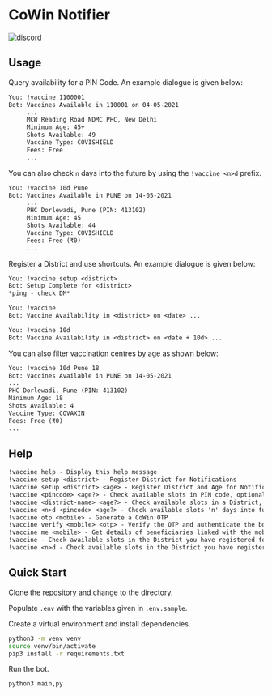 # CoWin Notifier

[![discord](https://img.shields.io/static/v1?style=for-the-badge&logo=discord&message=Invite&label=Discord&labelColor=&color=7289da)](https://discord.com/api/oauth2/authorize?client_id=838664980584726538&permissions=18432&scope=bot)

## Usage

Query availability for a PIN Code. An example dialogue is given below:

```txt
You: !vaccine 1100001
Bot: Vaccines Available in 110001 on 04-05-2021
     ...
     MCW Reading Road NDMC PHC, New Delhi
     Minimum Age: 45+
     Shots Available: 49
     Vaccine Type: COVISHIELD
     Fees: Free
     ...
```

You can also check `n` days into the future by using the `!vaccine <n>d` prefix.

```txt
You: !vaccine 10d Pune
Bot: Vaccines Available in PUNE on 14-05-2021
     ...
     PHC Dorlewadi, Pune (PIN: 413102)
     Minimum Age: 45
     Shots Available: 44
     Vaccine Type: COVISHIELD
     Fees: Free (₹0)
     ...
```

Register a District and use shortcuts. An example dialogue is given below:

```txt
You: !vaccine setup <district>
Bot: Setup Complete for <district>
*ping - check DM*

You: !vaccine
Bot: Vaccine Availability in <district> on <date> ...

You: !vaccine 10d
Bot: Vaccine Availability in <district> on <date + 10d> ...
```

You can also filter vaccination centres by age as shown below:

```txt
You: !vaccine 10d Pune 18
Bot: Vaccines Available in PUNE on 14-05-2021
...
PHC Dorlewadi, Pune (PIN: 413102)
Minimum Age: 18
Shots Available: 4
Vaccine Type: COVAXIN
Fees: Free (₹0)
...
```

## Help

```txt
!vaccine help - Display this help message
!vaccine setup <district> - Register District for Notifications
!vaccine setup <district> <age> - Register District and Age for Notifications
!vaccine <pincode> <age?> - Check available slots in PIN code, optionally for an age
!vaccine <district-name> <age?> - Check available slots in a District, optionally for an age
!vaccine <n>d <pincode> <age?> - Check available slots 'n' days into future, optionally for an age
!vaccine otp <mobile> - Generate a CoWin OTP
!vaccine verify <mobile> <otp> - Verify the OTP and authenticate the bot
!vaccine me <mobile> - Get details of beneficiaries linked with the mobile number
!vaccine - Check available slots in the District you have registered for
!vaccine <n>d - Check available slots in the District you have registered for, 'n' days into future
```

## Quick Start

Clone the repository and change to the directory.

Populate `.env` with the variables given in `.env.sample`.

Create a virtual environment and install dependencies.

```bash
python3 -m venv venv
source venv/bin/activate
pip3 install -r requirements.txt
```

Run the bot.

```bash
python3 main,py
```
